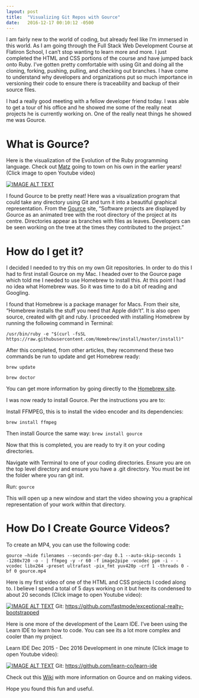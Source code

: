 ```yaml
---
layout: post
title:  "Visualizing Git Repos with Gource"
date:   2016-12-17 00:10:12 -0500
---
```



I am fairly new to the world of coding, but already feel like I’m immersed in this world.  As I am going through the Full Stack Web Development Course at Flatiron School, I can’t stop wanting to learn more and more.   I just completed the HTML and CSS portions of the course and have jumped back onto Ruby.  I’ve gotten pretty comfortable with using Git and doing all the cloning, forking, pushing, pulling, and checking out branches. I have come to understand why developers and organizations put so much importance in versioning their code to ensure there is traceability and backup of their source files.  

I had a really good meeting with a fellow developer friend today.  I was able to get a tour of his office and he showed me some of the really neat projects he is currently working on.  One of the really neat things he showed me was Gource. 

# What is Gource?
Here is the visualization of the Evolution of the Ruby programming language.  Check out [Matz](https://en.wikipedia.org/wiki/Yukihiro_Matsumoto) going to town on his own in the earlier years! (Click image to open Youtube video)

[![IMAGE ALT TEXT](http://img.youtube.com/vi/si-kxnwKvjU/0.jpg)](http://www.youtube.com/watch?v=si-kxnwKvjU "Evolution of ruby (Gource Visualization)")

I found Gource to be pretty neat!  Here was a visualization program that could take any directory using Git and turn it into a beautiful graphical representation.  From the [Gource](http://gource.io/) site, “Software projects are displayed by Gource as an animated tree with the root directory of the project at its centre. Directories appear as branches with files as leaves. Developers can be seen working on the tree at the times they contributed to the project.”

# How do I get it?
I decided I needed to try this on my own Git repositories.  In order to do this I had to first install Gource on my Mac.  I headed over to the Gource page which told me I needed to use Homebrew to install this.  At this point I had no idea what Homebrew was.  So it was time to do a bit of reading and Googling.  

I found that Homebrew is a package manager for Macs.  From their site, “Homebrew installs the stuff you need that Apple didn’t”.  It is also open source, created with git and ruby.  I proceeded with installing Homebrew by running the following command in Terminal:

`/usr/bin/ruby -e "$(curl -fsSL https://raw.githubusercontent.com/Homebrew/install/master/install)"`

After this completed, from other articles, they recommend these two commands be run to update and get Homebrew ready:

`brew update`

`brew doctor`

You can get more information by going directly to the [Homebrew site](http://brew.sh/).

I was now ready to install Gource.  Per the instructions you are to:

Install FFMPEG, this is to install the video encoder and its dependencies:

`brew install ffmpeg`

Then install Gource the same way:
`brew install gource`

Now that this is completed, you are ready to try it on your coding directories.  

Navigate with Terminal to one of your coding directories.  Ensure you are on the top level directory and ensure you have a .git directory.  You must be int the folder where you ran git init.  

Run:
`gource`

This will open up a new window and start the video showing you a graphical representation of your work within that directory.  

# How Do I Create Gource Videos?
To create an MP4, you can use the following code:

`gource —hide filenames --seconds-per-day 0.1 --auto-skip-seconds 1 -1280x720 -o - | ffmpeg -y -r 60 -f image2pipe -vcodec ppm -i - -vcodec libx264 -preset ultrafast -pix_fmt yuv420p -crf 1 -threads 0 -bf 0 gource.mp4`

Here is my first video of one of the HTML and CSS projects I coded along to.  I believe I spend a total of 5 days working on it but here its condensed to about 20 seconds (Click image to open Youtube video):

[![IMAGE ALT TEXT](http://img.youtube.com/vi/aS43-x_lUCM/0.jpg)](http://www.youtube.com/watch?v=aS43-x_lUCM "My First Gource Attempt ")
Git: https://github.com/fastmode/exceptional-realty-bootstrapped

Here is one more of the development of the Learn IDE. I’ve been using the Learn IDE to learn how to code.  You can see its a lot more complex and cooler than my project.  

Learn IDE Dec 2015 - Dec 2016 Development in one minute (Click image to open Youtube video):

[![IMAGE ALT TEXT](http://img.youtube.com/vi/hwocDc3UYR0/0.jpg)](http://www.youtube.com/watch?v=hwocDc3UYR0 "Learn IDE Dec 2015 - Dec 2016")
Git: https://github.com/learn-co/learn-ide

Check out this [Wiki](https://code.google.com/archive/p/gource/wikis/Videos.wiki) with more information on Gource and on making videos.  

Hope you found this fun and useful. 

